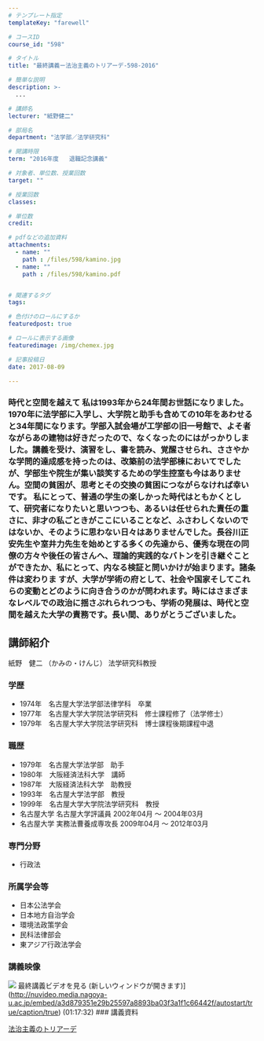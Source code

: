 ```yaml
---
# テンプレート指定
templateKey: "farewell"

# コースID
course_id: "598"

# タイトル
title: "最終講義ー法治主義のトリアーデ-598-2016"

# 簡単な説明
description: >-
  ...

# 講師名
lecturer: "紙野健二"

# 部局名
department: "法学部／法学研究科"

# 開講時限
term: "2016年度	退職記念講義"

# 対象者、単位数、授業回数
target: ""

# 授業回数
classes: 

# 単位数
credit: 

# pdfなどの追加資料
attachments: 
  - name: "" 
    path : /files/598/kamino.jpg
  - name: "" 
    path : /files/598/kamino.pdf


# 関連するタグ
tags:

# 色付けのロールにするか
featuredpost: true

# ロールに表示する画像
featuredimage: /img/chemex.jpg

# 記事投稿日
date: 2017-08-09

---
```

 ### 時代と空間を越えて 私は1993年から24年間お世話になりました。1970年に法学部に入学し、大学院と助手も含めての10年をあわせると34年間になります。学部入試会場が工学部の旧一号館で、よそ者ながらあの建物は好きだったので、なくなったのにはがっかりしました。講義を受け、演習をし、書を読み、覚醒させられ、ささやかな学問的達成感を持ったのは、改築前の法学部棟においてでしたが、学部生や院生が集い談笑するための学生控室も今はありません。空間の貧困が、思考とその交換の貧困につながらなければ幸いです。 私にとって、普通の学生の楽しかった時代はともかくとして、研究者になりたいと思いつつも、あるいは任せられた責任の重さに、非才の私ごときがここにいることなど、ふさわしくないのではないか、そのように思わない日々はありませんでした。長谷川正安先生や室井力先生を始めとする多くの先達から、優秀な現在の同僚の方々や後任の皆さんへ、理論的実践的なバトンを引き継ぐことができたか、私にとって、内なる検証と問いかけが始まります。諸条件は変わりま すが、大学が学術の府として、社会や国家そしてこれらの変動とどのように向き合うのかが問われます。時にはさまざまなレベルでの政治に揺さぶれられつつも、学術の発展は、時代と空間を越えた大学の責務です。長い間、ありがとうございました。
## 講師紹介

紙野　健二 （かみの・けんじ） 法学研究科教授 

### 学歴

  * 1974年　名古屋大学法学部法律学科　卒業
  * 1977年　名古屋大学大学院法学研究科　修士課程修了（法学修士）
  * 1979年　名古屋大学大学院法学研究科　博士課程後期課程中退

### 職歴

  * 1979年　名古屋大学法学部　助手
  * 1980年　大阪経済法科大学　講師
  * 1987年　大阪経済法科大学　助教授
  * 1993年　名古屋大学法学部　教授
  * 1999年　名古屋大学大学院法学研究科　教授
  * 名古屋大学 名古屋大学評議員 2002年04月 ～ 2004年03月
  * 名古屋大学 実務法曹養成専攻長 2009年04月 ～ 2012年03月

### 専門分野

  * 行政法

### 所属学会等

  * 日本公法学会
  * 日本地方自治学会
  * 環境法政策学会
  * 民科法律部会
  * 東アジア行政法学会
### 講義映像


![](/files/598/kamino.jpg) 最終講義ビデオを見る (新しいウィンドウが開きます)](http://nuvideo.media.nagoya-u.ac.jp/embed/a3d879351e29b25597a8893ba03f3a1f1c66442f/autostart/true/caption/true) (01:17:32)  ### 講義資料 


[法治主義のトリアーデ](/files/598/kamino.pdf) 
